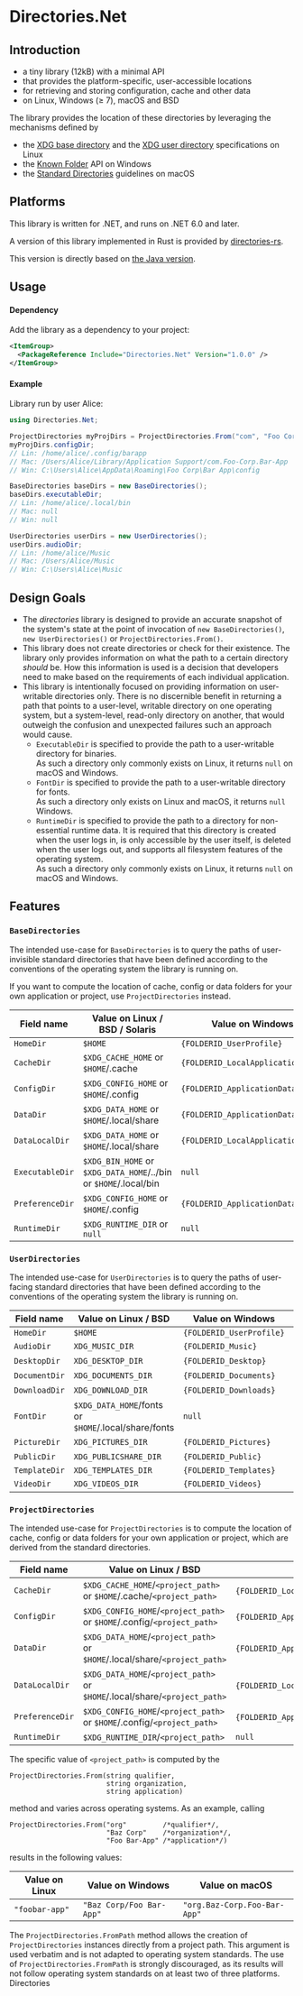 # Directories.Net

## Introduction

- a tiny library (12kB) with a minimal API
- that provides the platform-specific, user-accessible locations
- for retrieving and storing configuration, cache and other data
- on Linux, Windows (≥ 7), macOS and BSD

The library provides the location of these directories by leveraging the mechanisms defined by
- the [XDG base directory](https://standards.freedesktop.org/basedir-spec/basedir-spec-latest.html) and
  the [XDG user directory](https://www.freedesktop.org/wiki/Software/xdg-user-dirs/) specifications on Linux
- the [Known Folder](https://msdn.microsoft.com/en-us/library/windows/desktop/dd378457.aspx) API on Windows
- the [Standard Directories](https://developer.apple.com/library/content/documentation/FileManagement/Conceptual/FileSystemProgrammingGuide/FileSystemOverview/FileSystemOverview.html#//apple_ref/doc/uid/TP40010672-CH2-SW6)
  guidelines on macOS

## Platforms

This library is written for .NET, and runs on .NET 6.0 and later.

A version of this library implemented in Rust is provided by [directories-rs](https://github.com/dirs-dev/directories-rs).

This version is directly based on [the Java version](https://github.com/dirs-dev/directories-jvm).

## Usage

#### Dependency

Add the library as a dependency to your project:

```xml
<ItemGroup>
  <PackageReference Include="Directories.Net" Version="1.0.0" />
</ItemGroup>
```

#### Example

Library run by user Alice:

```csharp
using Directories.Net;

ProjectDirectories myProjDirs = ProjectDirectories.From("com", "Foo Corp", "Bar App");
myProjDirs.configDir;
// Lin: /home/alice/.config/barapp
// Mac: /Users/Alice/Library/Application Support/com.Foo-Corp.Bar-App
// Win: C:\Users\Alice\AppData\Roaming\Foo Corp\Bar App\config

BaseDirectories baseDirs = new BaseDirectories();
baseDirs.executableDir;
// Lin: /home/alice/.local/bin
// Mac: null
// Win: null

UserDirectories userDirs = new UserDirectories();
userDirs.audioDir;
// Lin: /home/alice/Music
// Mac: /Users/Alice/Music
// Win: C:\Users\Alice\Music
```

## Design Goals

- The _directories_ library is designed to provide an accurate snapshot of the
  system's state at the point of invocation of `new BaseDirectories()`, `new
  UserDirectories()` or `ProjectDirectories.From()`.
- This library does not create directories or check for their existence. The library only provides
  information on what the path to a certain directory _should_ be. How this information is used is
  a decision that developers need to make based on the requirements of each individual application.
- This library is intentionally focused on providing information on user-writable directories only.
  There is no discernible benefit in returning a path that points to a user-level, writable
  directory on one operating system, but a system-level, read-only directory on another, that would
  outweigh the confusion and unexpected failures such an approach would cause.
  - `ExecutableDir` is specified to provide the path to a user-writable directory for binaries.<br/>
    As such a directory only commonly exists on Linux, it returns `null` on macOS and Windows.
  - `FontDir` is specified to provide the path to a user-writable directory for fonts.<br/>
    As such a directory only exists on Linux and macOS, it returns `null` Windows.
  - `RuntimeDir` is specified to provide the path to a directory for non-essential runtime data.
    It is required that this directory is created when the user logs in, is only accessible by the
    user itself, is deleted when the user logs out, and supports all filesystem features of the
    operating system.<br/>
    As such a directory only commonly exists on Linux, it returns `null` on macOS and Windows.

## Features

### `BaseDirectories`

The intended use-case for `BaseDirectories` is to query the paths of user-invisible standard directories
that have been defined according to the conventions of the operating system the library is running on.

If you want to compute the location of cache, config or data folders for your own application or project, use `ProjectDirectories` instead.

| Field name     | Value on Linux / BSD / Solaris                                   | Value on Windows                  | Value on macOS                      |
| -------------- | ---------------------------------------------------------------- | --------------------------------- | ----------------------------------- |
| `HomeDir`      | `$HOME`                                                          | `{FOLDERID_UserProfile}`          | `$HOME`                             |
| `CacheDir`     | `$XDG_CACHE_HOME`  or `$HOME`/.cache                             | `{FOLDERID_LocalApplicationData}` | `$HOME`/Library/Caches              |
| `ConfigDir`    | `$XDG_CONFIG_HOME` or `$HOME`/.config                            | `{FOLDERID_ApplicationData}`      | `$HOME`/Library/Application Support |
| `DataDir`      | `$XDG_DATA_HOME`   or `$HOME`/.local/share                       | `{FOLDERID_ApplicationData}`      | `$HOME`/Library/Application Support |
| `DataLocalDir` | `$XDG_DATA_HOME`   or `$HOME`/.local/share                       | `{FOLDERID_LocalApplicationData}` | `$HOME`/Library/Application Support |
| `ExecutableDir`| `$XDG_BIN_HOME` or `$XDG_DATA_HOME`/../bin or `$HOME`/.local/bin | `null`                            | `null`                              |
| `PreferenceDir`| `$XDG_CONFIG_HOME` or `$HOME`/.config                            | `{FOLDERID_ApplicationData}`      | `$HOME`/Library/Preferences         |
| `RuntimeDir`   | `$XDG_RUNTIME_DIR` or `null`                                     | `null`                            | `null`                              |

### `UserDirectories`

The intended use-case for `UserDirectories` is to query the paths of user-facing standard directories
that have been defined according to the conventions of the operating system the library is running on.

| Field name    | Value on Linux / BSD                                 | Value on Windows         | Value on macOS        |
| ------------- | ---------------------------------------------------- | ------------------------ | --------------------- |
| `HomeDir`     | `$HOME`                                              | `{FOLDERID_UserProfile}` | `$HOME`               |
| `AudioDir`    | `XDG_MUSIC_DIR`                                      | `{FOLDERID_Music}`       | `$HOME`/Music         |
| `DesktopDir`  | `XDG_DESKTOP_DIR`                                    | `{FOLDERID_Desktop}`     | `$HOME`/Desktop       |
| `DocumentDir` | `XDG_DOCUMENTS_DIR`                                  | `{FOLDERID_Documents}`   | `$HOME`/Documents     |
| `DownloadDir` | `XDG_DOWNLOAD_DIR`                                   | `{FOLDERID_Downloads}`   | `$HOME`/Downloads     |
| `FontDir`     | `$XDG_DATA_HOME`/fonts or `$HOME`/.local/share/fonts | `null`                   | `$HOME`/Library/Fonts |
| `PictureDir`  | `XDG_PICTURES_DIR`                                   | `{FOLDERID_Pictures}`    | `$HOME`/Pictures      |
| `PublicDir`   | `XDG_PUBLICSHARE_DIR`                                | `{FOLDERID_Public}`      | `$HOME`/Public        |
| `TemplateDir` | `XDG_TEMPLATES_DIR`                                  | `{FOLDERID_Templates}`   | `null`                |
| `VideoDir`    | `XDG_VIDEOS_DIR`                                     | `{FOLDERID_Videos}`      | `$HOME`/Movies        |

### `ProjectDirectories`

The intended use-case for `ProjectDirectories` is to compute the location of cache, config or data folders for your own application or project,
which are derived from the standard directories.

| Field name      | Value on Linux / BSD                                                       | Value on Windows                                         | Value on macOS                                       |
| --------------- | -------------------------------------------------------------------------- | -------------------------------------------------------- | ---------------------------------------------------- |
| `CacheDir`      | `$XDG_CACHE_HOME`/`<project_path>` or `$HOME`/.cache/`<project_path>`      | `{FOLDERID_LocalApplicationData}`/`<project_path>`/cache | `$HOME`/Library/Caches/`<project_path>`              |
| `ConfigDir`     | `$XDG_CONFIG_HOME`/`<project_path>`  or `$HOME`/.config/`<project_path>`   | `{FOLDERID_ApplicationData}`/`<project_path>`/config     | `$HOME`/Library/Application Support/`<project_path>` |
| `DataDir`       | `$XDG_DATA_HOME`/`<project_path>` or `$HOME`/.local/share/`<project_path>` | `{FOLDERID_ApplicationData}`/`<project_path>`/data       | `$HOME`/Library/Application Support/`<project_path>` |
| `DataLocalDir`  | `$XDG_DATA_HOME`/`<project_path>` or `$HOME`/.local/share/`<project_path>` | `{FOLDERID_LocalApplicationData}`/`<project_path>`/data  | `$HOME`/Library/Application Support/`<project_path>` |
| `PreferenceDir` | `$XDG_CONFIG_HOME`/`<project_path>`  or `$HOME`/.config/`<project_path>`   | `{FOLDERID_ApplicationData}`/`<project_path>`/config     | `$HOME`/Library/Preferences/`<project_path>`         |
| `RuntimeDir`    | `$XDG_RUNTIME_DIR`/`<project_path>`                                        | `null`                                                   | `null`                                               |

The specific value of `<project_path>` is computed by the

    ProjectDirectories.From(string qualifier,
                            string organization,
                            string application)

method and varies across operating systems. As an example, calling

    ProjectDirectories.From("org"         /*qualifier*/,
                            "Baz Corp"    /*organization*/,
                            "Foo Bar-App" /*application*/)

results in the following values:


| Value on Linux | Value on Windows         | Value on macOS               |
| -------------- | ------------------------ | ---------------------------- |
| `"foobar-app"` | `"Baz Corp/Foo Bar-App"` | `"org.Baz-Corp.Foo-Bar-App"` |

The `ProjectDirectories.FromPath` method allows the creation of `ProjectDirectories` instances directly from a project path.
This argument is used verbatim and is not adapted to operating system standards.
The use of `ProjectDirectories.FromPath` is strongly discouraged, as its results will not follow operating system standards on at least two of three platforms.
 Directories
